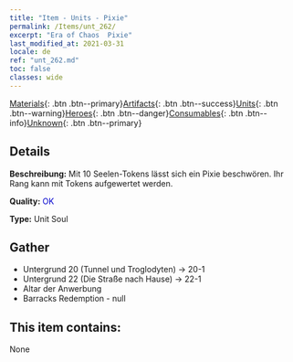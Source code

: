 ```yaml
---
title: "Item - Units - Pixie"
permalink: /Items/unt_262/
excerpt: "Era of Chaos  Pixie"
last_modified_at: 2021-03-31
locale: de
ref: "unt_262.md"
toc: false
classes: wide
---
```

 [Materials](/de/Items/){: .btn .btn--primary}[Artifacts](/de/Items/Artifacts/){: .btn .btn--success}[Units](/de/Items/Units/){: .btn .btn--warning}[Heroes](/de/Items/Heroes/){: .btn .btn--danger}[Consumables](/de/Items/Consumables/){: .btn .btn--info}[Unknown](/de/Items/Unknown/){: .btn .btn--primary}

## Details
 **Beschreibung:** Mit 10 Seelen-Tokens lässt sich ein Pixie beschwören. Ihr Rang kann mit Tokens aufgewertet werden.

 **Quality:** <span style="color: #0000CD">OK</span>

 **Type:** Unit Soul

## Gather

*    Untergrund 20 (Tunnel und Troglodyten) -> 20-1 
*    Untergrund 22 (Die Straße nach Hause) -> 22-1 
*    Altar der Anwerbung 
*    Barracks Redemption - null 

## This item contains:

  None

